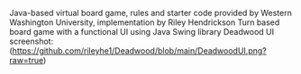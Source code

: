 Java-based virtual board game, rules and starter code provided by Western Washington University, implementation by Riley Hendrickson
Turn based board game with a functional UI using Java Swing library
Deadwood UI screenshot: (https://github.com/rileyhe1/Deadwood/blob/main/DeadwoodUI.png?raw=true)
